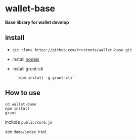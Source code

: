 # wallet-base

**Base library for wallet develop**

install
---

* `git clone https://github.com/trustnote/wallet-base.git`
* install [nodejs](nodejs.org)
* install grunt-cli

        `npm install -g grunt-cli`

How to use
---

```
cd wallet-base
npm install
grunt
```

include `public/core.js`

see `demo/index.html`

